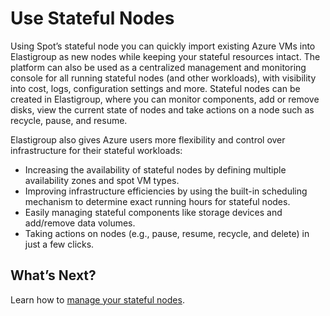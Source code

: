 <meta name="robots" content="noindex">

# Use Stateful Nodes

Using Spot’s stateful node you can quickly import existing Azure VMs into Elastigroup as new nodes while keeping your stateful resources intact. The platform can also be used as a centralized management and monitoring console for all running stateful nodes (and other workloads), with visibility into cost, logs, configuration settings and more. Stateful nodes can be created in Elastigroup, where you can monitor components, add or remove disks, view the current state of nodes and take actions on a node such as recycle, pause, and resume.



Elastigroup also gives Azure users more flexibility and control over infrastructure for their stateful workloads:
- Increasing the availability of stateful nodes by defining multiple availability zones and spot VM types.
- Improving infrastructure efficiencies by using the built-in scheduling mechanism to determine exact running hours for stateful nodes.
- Easily managing stateful components like storage devices and add/remove data volumes.
- Taking actions on nodes (e.g., pause, resume, recycle, and delete) in just a few clicks.

## What’s Next?

Learn how to [manage your stateful nodes]().
